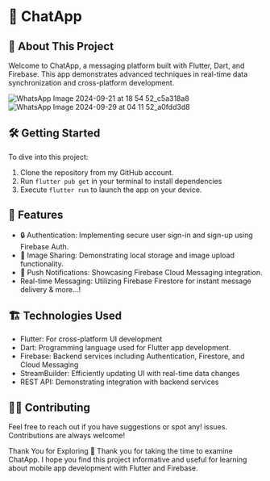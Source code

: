 # 🚀 ChatApp

## 📝 About This Project

Welcome to ChatApp, a messaging platform built with Flutter, Dart, and Firebase. This app demonstrates advanced techniques in real-time data synchronization and cross-platform development.

![WhatsApp Image 2024-09-21 at 18 54 52_c5a318a8](https://github.com/user-attachments/assets/af59b3bd-4270-4173-a9da-8091307cdfc7)
![WhatsApp Image 2024-09-29 at 04 11 52_a0fdd3d8](https://github.com/user-attachments/assets/63f8c529-0f70-4cc1-b10e-ec96df23f50f)


## 🛠️ Getting Started

To dive into this project:

1. Clone the repository from my GitHub account.
2. Run `flutter pub get` in your terminal to install dependencies
3. Execute `flutter run` to launch the app on your device.

## 🚀 Features

- 🔒 Authentication: Implementing secure user sign-in and sign-up using Firebase Auth.
- 📸 Image Sharing: Demonstrating local storage and image upload functionality.
- 🎉 Push Notifications: Showcasing Firebase Cloud Messaging integration.
- Real-time Messaging: Utilizing Firebase Firestore for instant message delivery & more...!

## 🏗️ Technologies Used

- Flutter: For cross-platform UI development
- Dart: Programming language used for Flutter app development.
- Firebase: Backend services including Authentication, Firestore, and Cloud Messaging
- StreamBuilder: Efficiently updating UI with real-time data changes
- REST API: Demonstrating integration with backend services

## 👨‍💻 Contributing

Feel free to reach out if you have suggestions or spot any!
 issues. Contributions are always welcome!

Thank You for Exploring 🙏
Thank you for taking the time to examine ChatApp. I hope you find this project informative and useful for learning about mobile app development with Flutter and Firebase.
